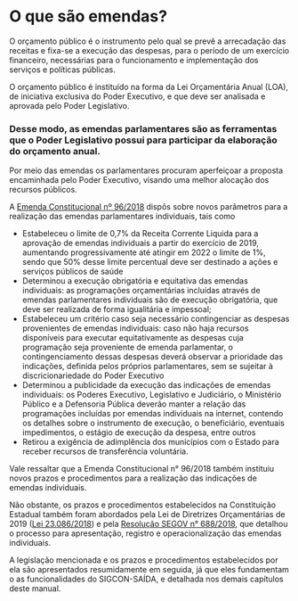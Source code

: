 # O que são emendas?

O orçamento público é o instrumento pelo qual se prevê a arrecadação das receitas e fixa-se a execução das despesas, para o período de um exercício financeiro, necessárias para o funcionamento e implementação dos serviços e políticas públicas.

O orçamento público é instituído na forma da Lei Orçamentária Anual \(LOA\), de iniciativa exclusiva do Poder Executivo, e que deve ser analisada e aprovada pelo Poder Legislativo.

### Desse modo, as **emendas parlamentares** são as ferramentas que o Poder Legislativo possui para participar da elaboração do orçamento anual.

Por meio das emendas os parlamentares procuram aperfeiçoar a proposta encaminhada pelo Poder Executivo, visando uma melhor alocação dos recursos públicos.

A [Emenda Constitucional nº 96/2018](https://www.almg.gov.br/consulte/legislacao/completa/completa.html?tipo=EMC&num=96&comp=&ano=2018) dispôs sobre novos parâmetros para a realização das emendas parlamentares individuais, tais como

* Estabeleceu o limite de 0,7% da Receita Corrente Liquida para a aprovação de emendas individuais a partir do exercício de 2019, aumentando progressivamente até atingir em 2022 o limite de 1%, sendo que 50% desse limite percentual deve ser destinado a ações e serviços públicos de saúde
* Determinou a execução obrigatória e equitativa das emendas individuais: as programações orçamentárias incluídas através de emendas parlamentares individuais são de execução obrigatória, que deve ser realizada de forma igualitária e impessoal;
* Estabeleceu um critério caso seja necessário contingenciar as despesas provenientes de emendas individuais: caso não haja recursos disponíveis para executar equitativamente as despesas cuja programação seja proveniente de emenda parlamentar, o contingenciamento dessas despesas deverá observar a prioridade das indicações, definida pelos próprios parlamentares, sem se sujeitar à discricionariedade do Poder Executivo
* Determinou a publicidade da execução das indicações de emendas individuais: os Poderes Executivo, Legislativo e Judiciário, o Ministério Público e a Defensoria Pública deverão manter a relação das programações incluídas por emendas individuais na internet, contendo os detalhes sobre o instrumento de execução, o beneficiário, eventuais impedimentos, o estágio de execução da despesa, entre outros
* Retirou a exigência de adimplência dos municípios com o Estado para receber recursos de transferência voluntária.

Vale ressaltar que a Emenda Constitucional n° 96/2018 também instituiu novos prazos e procedimentos para a realização das indicações de emendas individuais. 

Não obstante, os prazos e procedimentos estabelecidos na Constituição Estadual também foram abordados pela Lei de Diretrizes Orçamentárias de 2019 \([Lei 23.086/2018](https://www.almg.gov.br/consulte/legislacao/completa/completa.html?ano=2018&num=23086&tipo=LEI)\) e pela [Resolução SEGOV n° 688/2018](http://www.sigconsaida.mg.gov.br/images/resolucoes/resolucao_segov_688_2018_12_28.pdf), que detalhou o processo para apresentação, registro e operacionalização das emendas individuais. 

A legislação mencionada e os prazos e procedimentos estabelecidos por ela são apresentados resumidamente em seguida, já que eles fundamentam o as funcionalidades do SIGCON-SAÍDA, e detalhada nos demais capítulos deste manual.



